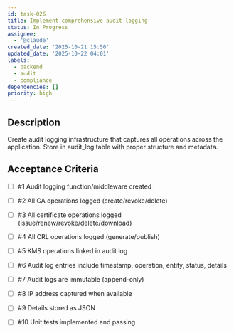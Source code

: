 ```yaml
---
id: task-026
title: Implement comprehensive audit logging
status: In Progress
assignee:
  - '@claude'
created_date: '2025-10-21 15:50'
updated_date: '2025-10-22 04:01'
labels:
  - backend
  - audit
  - compliance
dependencies: []
priority: high
---
```


## Description

<!-- SECTION:DESCRIPTION:BEGIN -->
Create audit logging infrastructure that captures all operations across the application. Store in audit_log table with proper structure and metadata.
<!-- SECTION:DESCRIPTION:END -->

## Acceptance Criteria
<!-- AC:BEGIN -->
- [ ] #1 Audit logging function/middleware created
- [ ] #2 All CA operations logged (create/revoke/delete)
- [ ] #3 All certificate operations logged (issue/renew/revoke/delete/download)
- [ ] #4 All CRL operations logged (generate/publish)
- [ ] #5 KMS operations linked in audit log
- [ ] #6 Audit log entries include timestamp, operation, entity, status, details
- [ ] #7 Audit logs are immutable (append-only)
- [ ] #8 IP address captured when available
- [ ] #9 Details stored as JSON

- [ ] #10 Unit tests implemented and passing
<!-- AC:END -->

